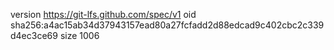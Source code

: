 version https://git-lfs.github.com/spec/v1
oid sha256:a4ac15ab34d37943157ead80a27fcfadd2d88edcad9c402cbc2c339d4ec3ce69
size 1006
